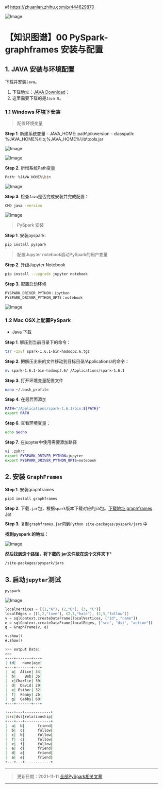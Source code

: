 #! https://zhuanlan.zhihu.com/p/444629870


![Image](https://pic4.zhimg.com/80/v2-5db1a82996ec388725185ae900a58008.jpg)

# 【知识图谱】00 PySpark-graphframes 安装与配置

## 1. JAVA 安装与环境配置

下载并安装`Java`。
1. 下载地址：[JAVA Download](https://www.oracle.com/java/technologies/javase-downloads.html)；
2. 这里需要下载的是`Java 8`。

### 1.1 Windows 环境下安装

> 配置环境变量

**Step 1**. 新建系统变量
    - JAVA_HOME: path\jdkwersion
    - classpath: %JAVA_HOME%\lib;%JAVA_HOME%\lib\tools.jar

![Image](https://pic4.zhimg.com/80/v2-9d9feaa11c3a7b2ab18b2ba15ee034b6.png)

![Image](https://pic4.zhimg.com/80/v2-84b81fd2ba8636c9dfa5135de712c80f.png)

**Step 2**. 新增系统Path变量

```bash
Path: %JAVA_HOME%\bin
```

![Image](https://pic4.zhimg.com/80/v2-57b85dfd2457dbdba7b5a23a99746e6e.png)

**Step 3**. 检查`Java`是否完成安装并完成配置：
```bash
CMD java -version
```

![Image](https://pic4.zhimg.com/80/v2-48301bfc13ced92b3eda067e3da3e138.png)

> PySpark 安装

**Step 1**. 安装pyspark: 

```bash
pip install pyspark
```

> 配置Jupyter notebook启动PySpark的用户变量

**Step 2**. 升级Jupyter Notebook

```bash
pip install --upgrade jupyter notebook
```

**Step 3**. 配置启动环境

```bash
PYSPARK_DRIVER_PYTHON：ipython
PYSPARK_DRIVER_PYTHON_OPTS：notebook
```

![Image](https://pic4.zhimg.com/80/v2-538d706b7293a958c774be1be00426c7.png)

### 1.2 Mac OSX上配置PySpark

- [Java 下载](http://spark.apache.org/downloads.html)

**Step 1**. 解压到当前目录下的命令：

```bash
tar -zxvf spark-1.6.1-bin-hadoop2.6.tgz
```

**Step 2**. 把解压出来的文件移动到目标目录/Applications/的命令：

```bash
mv spark-1.6.1-bin-hadoop2.6/ /Applications/spark-1.6.1
```

**Step 3**. 打开环境变量配置文件

```bash
nano ~/.bash_profile
```

**Step 4**. 在最后面添加

```bash
PATH="/Applications/spark-1.6.1/bin:${PATH}"
export PATH
```

**Step 6**. 查看环境变量：

```bash
echo $echo
```

**Step 7**. 在jupyter中使用需要添加路径

```bash
vi .zshrc
export PYSPARK_DRIVER_PYTHON=jupyter
export PYSPARK_DRIVER_PYTHON_OPTS=notebook
```

## 2. 安装 `GraphFrames`

**Step 1**. 安装graphframes

```bash
pip3 install graphframes
```

**Step 2**. 下载`.jar`包，根据`spark`版本下载对应的jia包。[下载地址 graphframes .jar](https://spark-packages.org/package/graphframes/graphframes)

**Step 3**. 复制`graphframes.jar`包到`Python site-packages/pyspark/jars` 中

**找到pyspark 的地址：**

![Image](https://pic4.zhimg.com/80/v2-36d653da0f3b7a4ba8d9e29b453c6150.png)

**然后找到这个路径，将下载的.jar文件放在这个文件夹下***

```bash
/site-packages/pyspark/jars
```


## 3. 启动`jupyter`测试

```bash
pyspark
```

![Image](https://pic4.zhimg.com/80/v2-4b9520d57b63569804e426682be3a7b7.png)

```python
localVertices = [(1,"A"), (2,"B"), (3, "C")]
localEdges = [(1,2,"love"), (2,1,"hate"), (2,3,"follow")]
v = sqlContext.createDataFrame(localVertices, ["id", "name"])
e = sqlContext.createDataFrame(localEdges, ["src", "dst", "action"])
g = GraphFrame(v, e)

v.show()
e.show()
```

```bash
>>> output Data:
>>>
+---+-------+---+
| id|   name|age|
+---+-------+---+
|  a|  Alice| 34|
|  b|    Bob| 36|
|  c|Charlie| 30|
|  d|  David| 29|
|  e| Esther| 32|
|  f|  Fanny| 36|
|  g|  Gabby| 60|
+---+-------+---+

+---+---+------------+
|src|dst|relationship|
+---+---+------------+
|  a|  b|      friend|
|  b|  c|      follow|
|  c|  b|      follow|
|  f|  c|      follow|
|  e|  f|      follow|
|  e|  d|      friend|
|  d|  a|      friend|
|  a|  e|      friend|
+---+---+------------+
```

---
> 更新日期：2021-11-11
> [全部PySpark相关文章](https://zhuanlan.zhihu.com/p/431959767)
---

